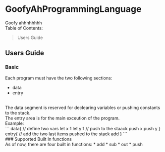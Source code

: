 # GoofyAhProgrammingLanguage
Goofy ahhhhhhhh <br>
Table of Contents:
> Users Guide


## Users Guide

### Basic
Each program must have the two following sections: <br>
* data
* entry
<br>
The data segment is reserved for declearing variables or pushing constants to the stack. <br>
The entry area is for the main exceution of the program. <br>
Example: <br>
```
data{
  // define two vars
  let x 1
  let y 1
  // push to the staack
  push x
  push y
}
entry{
  // add the two last items pushed to the stack
  add
}
```
<br>
### Supported Built In functions
<br>
As of now, there are four built in functions:
* add
* sub
* out
* push
<br>
